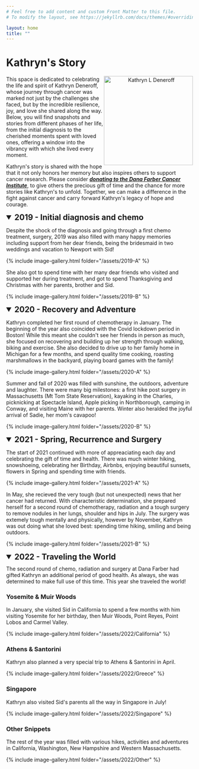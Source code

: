 ```yaml
---
# Feel free to add content and custom Front Matter to this file.
# To modify the layout, see https://jekyllrb.com/docs/themes/#overriding-theme-defaults

layout: home
title: ""
---
```

<style>
    summary {
        font-size: 1.5em; /* Adjust the size as needed to match your <h2> tags */
        font-weight: bold; /* H2 is usually bold */
        margin-bottom: 1em; /* Optional: adjust spacing as needed */
        cursor: pointer; /* Changes cursor to pointer type to indicate clickability */
    }

    /* Additional styling for when the details are open */
    details[open] summary {
        margin-bottom: 0.5em; /* Adjust spacing when expanded, if needed */
    }
</style>


# Kathryn's Story

<p align="center">
  <img src="/assets/kd.jpg" alt="Kathryn L Deneroff" style="width: 240px; float: right"/>
</p>

This space is dedicated to celebrating the life and spirit of Kathryn Deneroff, whose journey through cancer was marked not just by the challenges she faced, but by the incredible resilience, joy, and love she shared along the way. Below, you will find snapshots and stories from different phases of her life, from the initial diagnosis to the cherished moments spent with loved ones, offering a window into the vibrancy with which she lived every moment.


Kathryn's story is shared with the hope that it not only honors her memory but also inspires others to support cancer research. Please consider ***[donating to the Dana Farber Cancer Institute](http://danafarber.jimmyfund.org/goto/kathryn-deneroff)***, to give others the precious gift of time and the chance for more stories like Kathryn's to unfold. Together, we can make a difference in the fight against cancer and carry forward Kathryn's legacy of hope and courage.

<details open> 
<summary>2019 - Initial diagnosis and chemo</summary>

Despite the shock of the diagnosis and going through a first chemo treatment, surgery, 2019 was also filled with many happy memories including support from her dear friends, being the bridesmaid in two weddings and vacation to Newport with Sid!

{% include image-gallery.html folder="/assets/2019-A" %}

She also got to spend time with her many dear friends who visited and supported her during treatment, and got to spend Thanksgiving and Christmas with her parents, brother and Sid.

{% include image-gallery.html folder="/assets/2019-B" %}
</details>

<details open>
<summary>2020 - Recovery and Adventure</summary>

Kathryn completed her first round of chemotherapy in January. The beginning of the year also coincided with the Covid lockdown period in Boston! While this meant she couldn't see her friends in person as much, she focused on recovering and building up her strength through walking, biking and exercise. She also decided to drive up to her family home in Michigan for a few months, and spend quality time cooking, roasting marshmallows in the backyard, playing board games with the family! 

{% include image-gallery.html folder="/assets/2020-A" %}

Summer and fall of 2020 was filled with sunshine, the outdoors, adventure and laughter. There were many big milestones: a first hike post surgery in Massachusetts (Mt Tom State Reservation), kayaking in the Charles, picknicking at Spectacle Island, Apple picking in Northborough, camping in Conway, and visiting Maine with her parents. Winter also heralded the joyful arrival of Sadie, her mom's cavapoo!

{% include image-gallery.html folder="/assets/2020-B" %}

</details>

<details open>
<summary>2021 - Spring, Recurrence and Surgery</summary>

The start of 2021 continued with more of appreaciating each day and celebrating the gift of time and health. There was much winter hiking, snowshoeing, celebrating her Birthday, Airbnbs, enjoying beautiful sunsets, flowers in Spring and spending time with friends.

{% include image-gallery.html folder="/assets/2021-A" %}

In May, she recieved the very tough (but not unexpected) news that her cancer had returned. With characteristic determination, she prepared herself for a second round of chemotherapy, radiation and a tough surgery to remove nodules in her lungs, shoulder and hips in July. The surgery was extemely tough mentally and physically, however by November, Kathryn was out doing what she loved best: spending time hiking, smiling and being outdoors.

{% include image-gallery.html folder="/assets/2021-B" %}

</details>

<details open>
<summary>2022 - Traveling the World</summary>
The second round of chemo, radiation and surgery at Dana Farber had gifted Kathryn an additional period of good health. As always, she was determined to make full use of this time. This year she traveled the world! 


<h3> Yosemite & Muir Woods </h3>

In January, she visited Sid in California to spend a few months with him visiting Yosemite for her birthday, then Muir Woods, Point Reyes, Point Lobos and Carmel Valley.

{% include image-gallery.html folder="/assets/2022/California" %}

<h3> Athens & Santorini </h3>

Kathryn also planned a very special trip to Athens & Santorini in April.

{% include image-gallery.html folder="/assets/2022/Greece" %}

<h3> Singapore </h3>

Kathryn also visited Sid's parents all the way in Singapore in July!

{% include image-gallery.html folder="/assets/2022/Singapore" %}

<h3> Other Snippets </h3>

The rest of the year was filled with various hikes, activities and adventures in California, Washington, New Hampshire and Western Massachusetts. 

{% include image-gallery.html folder="/assets/2022/Other" %}

</details>